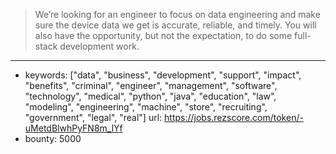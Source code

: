 >We’re looking for an engineer to focus on data engineering and make sure the device data we get is accurate, reliable, and timely. You will also have the opportunity, but not the expectation, to do some full-stack development work.
------
- keywords: ["data", "business", "development", "support", "impact", "benefits", "criminal", "engineer", "management", "software", "technology", "medical", "python", "java", "education", "law", "modeling", "engineering", "machine", "store", "recruiting", "government", "legal", "real"]
url: https://jobs.rezscore.com/token/-uMetdBlwhPyFN8m_lYf
- bounty: 5000
